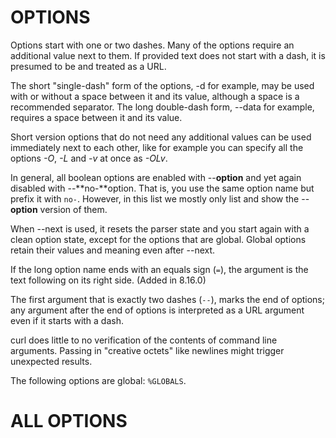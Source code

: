 <!-- Copyright (C) Daniel Stenberg, <daniel@haxx.se>, et al. -->
<!-- SPDX-License-Identifier: curl -->
# OPTIONS

Options start with one or two dashes. Many of the options require an
additional value next to them. If provided text does not start with a dash, it
is presumed to be and treated as a URL.

The short "single-dash" form of the options, -d for example, may be used with
or without a space between it and its value, although a space is a recommended
separator. The long double-dash form, --data for example, requires a space
between it and its value.

Short version options that do not need any additional values can be used
immediately next to each other, like for example you can specify all the
options *-O*, *-L* and *-v* at once as *-OLv*.

In general, all boolean options are enabled with --**option** and yet again
disabled with --**no-**option. That is, you use the same option name but
prefix it with `no-`. However, in this list we mostly only list and show the
--**option** version of them.

When --next is used, it resets the parser state and you start again with a
clean option state, except for the options that are global. Global options
retain their values and meaning even after --next.

If the long option name ends with an equals sign (`=`), the argument is the
text following on its right side. (Added in 8.16.0)

The first argument that is exactly two dashes (`--`), marks the end of
options; any argument after the end of options is interpreted as a URL
argument even if it starts with a dash.

curl does little to no verification of the contents of command line arguments.
Passing in "creative octets" like newlines might trigger unexpected results.

The following options are global: `%GLOBALS`.

# ALL OPTIONS
